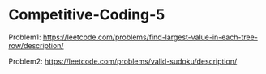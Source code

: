 # Competitive-Coding-5

Problem1: https://leetcode.com/problems/find-largest-value-in-each-tree-row/description/

Problem2: https://leetcode.com/problems/valid-sudoku/description/
